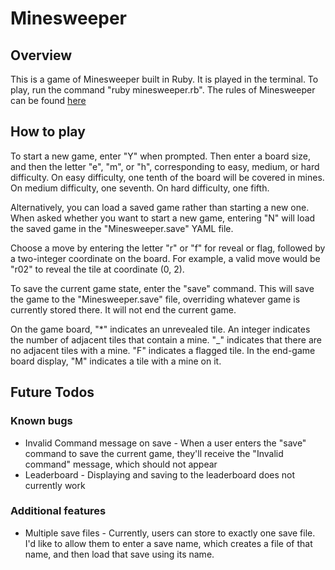 Minesweeper
===========

## Overview

This is a game of Minesweeper built in Ruby. It is played in the terminal. To play, run the command "ruby minesweeper.rb". The rules of Minesweeper can be found [here](http://en.wikipedia.org/wiki/Minesweeper_(video_game)#Overview)

## How to play

To start a new game, enter "Y" when prompted. Then enter a board size, and then the letter "e", "m", or "h", corresponding to easy, medium, or hard difficulty. On easy difficulty, one tenth of the board will be covered in mines. On medium difficulty, one seventh. On hard difficulty, one fifth.

Alternatively, you can load a saved game rather than starting a new one. When asked whether you want to start a new game, entering "N" will load the saved game in the "Minesweeper.save" YAML file. 

Choose a move by entering the letter "r" or "f" for reveal or flag, followed by a two-integer coordinate on the board. For example, a valid move would be "r02" to reveal the tile at coordinate (0, 2).

To save the current game state, enter the "save" command. This will save the game to the "Minesweeper.save" file, overriding whatever game is currently stored there. It will not end the current game. 

On the game board, "*" indicates an unrevealed tile. An integer indicates the number of adjacent tiles that contain a mine. "_" indicates that there are no adjacent tiles with a mine. "F" indicates a flagged tile. In the end-game board display, "M" indicates a tile with a mine on it. 

## Future Todos

### Known bugs

* Invalid Command message on save - When a user enters the "save" command to save the current game, they'll receive the "Invalid command" message, which should not appear
* Leaderboard - Displaying and saving to the leaderboard does not currently work

### Additional features
 * Multiple save files - Currently, users can store to exactly one save file. I'd like to allow them to enter a save name, which creates a file of that name, and then load that save using its name. 
